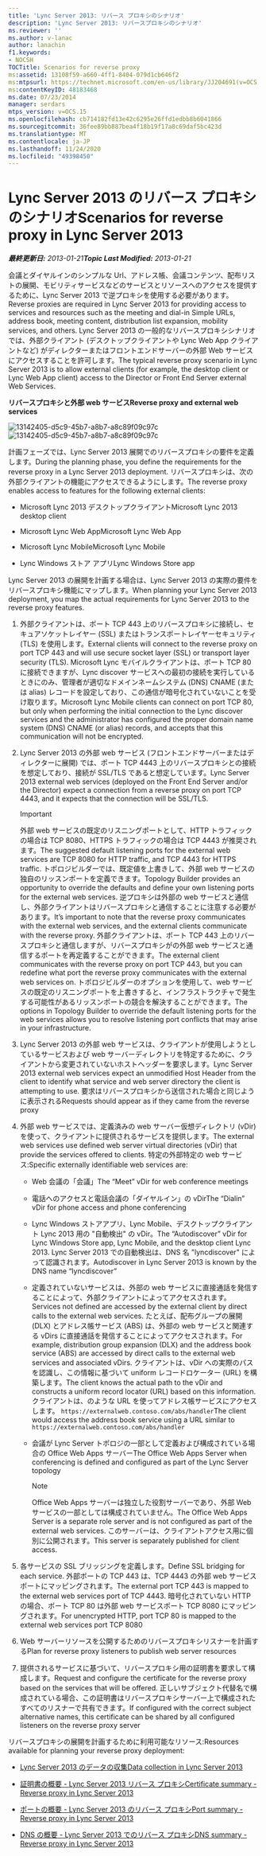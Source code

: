 ```yaml
---
title: 'Lync Server 2013: リバース プロキシのシナリオ'
description: 'Lync Server 2013: リバースプロキシのシナリオ'
ms.reviewer: ''
ms.author: v-lanac
author: lanachin
f1.keywords:
- NOCSH
TOCTitle: Scenarios for reverse proxy
ms:assetid: 13108f59-a660-4ff1-8404-079d1cb646f2
ms:mtpsurl: https://technet.microsoft.com/en-us/library/JJ204691(v=OCS.15)
ms:contentKeyID: 48183468
ms.date: 07/23/2014
manager: serdars
mtps_version: v=OCS.15
ms.openlocfilehash: cb714182fd13e42c6295e26ffd1edbb8b6041866
ms.sourcegitcommit: 36fee89bb887bea4f18b19f17a8c69daf5bc423d
ms.translationtype: MT
ms.contentlocale: ja-JP
ms.lasthandoff: 11/24/2020
ms.locfileid: "49398450"
---
```

# <a name="scenarios-for-reverse-proxy-in-lync-server-2013"></a><span data-ttu-id="8f19d-103">Lync Server 2013 のリバース プロキシのシナリオ</span><span class="sxs-lookup"><span data-stu-id="8f19d-103">Scenarios for reverse proxy in Lync Server 2013</span></span>

<div data-xmlns="http://www.w3.org/1999/xhtml">

<div class="topic" data-xmlns="http://www.w3.org/1999/xhtml" data-msxsl="urn:schemas-microsoft-com:xslt" data-cs="https://msdn.microsoft.com/">

<div data-asp="https://msdn2.microsoft.com/asp">



</div>

<div id="mainSection">

<div id="mainBody"><span data-ttu-id="8f19d-104">

<span> </span></span><span class="sxs-lookup"><span data-stu-id="8f19d-104">

<span> </span></span></span>

<span data-ttu-id="8f19d-105">_**最終更新日:** 2013-01-21_</span><span class="sxs-lookup"><span data-stu-id="8f19d-105">_**Topic Last Modified:** 2013-01-21_</span></span>

<span data-ttu-id="8f19d-106">会議とダイヤルインのシンプルな Url、アドレス帳、会議コンテンツ、配布リストの展開、モビリティサービスなどのサービスとリソースへのアクセスを提供するために、Lync Server 2013 で逆プロキシを使用する必要があります。</span><span class="sxs-lookup"><span data-stu-id="8f19d-106">Reverse proxies are required in Lync Server 2013 for providing access to services and resources such as the meeting and dial-in Simple URLs, address book, meeting content, distribution list expansion, mobility services, and others.</span></span> <span data-ttu-id="8f19d-107">Lync Server 2013 の一般的なリバースプロキシシナリオでは、外部クライアント (デスクトップクライアントや Lync Web App クライアントなど) がディレクターまたはフロントエンドサーバーの外部 Web サービスにアクセスすることを許可します。</span><span class="sxs-lookup"><span data-stu-id="8f19d-107">The typical reverse proxy scenario in Lync Server 2013 is to allow external clients (for example, the desktop client or Lync Web App client) access to the Director or Front End Server external Web Services.</span></span>

<span data-ttu-id="8f19d-108">**リバースプロキシと外部 web サービス**</span><span class="sxs-lookup"><span data-stu-id="8f19d-108">**Reverse proxy and external web services**</span></span>

<span data-ttu-id="8f19d-109">![13142405-d5c9-45b7-a8b7-a8c89f09c97c](images/JJ204932.13142405-d5c9-45b7-a8b7-a8c89f09c97c(OCS.15).jpg "13142405-d5c9-45b7-a8b7-a8c89f09c97c")</span><span class="sxs-lookup"><span data-stu-id="8f19d-109">![13142405-d5c9-45b7-a8b7-a8c89f09c97c](images/JJ204932.13142405-d5c9-45b7-a8b7-a8c89f09c97c(OCS.15).jpg "13142405-d5c9-45b7-a8b7-a8c89f09c97c")</span></span>

<span data-ttu-id="8f19d-110">計画フェーズでは、Lync Server 2013 展開でのリバースプロキシの要件を定義します。</span><span class="sxs-lookup"><span data-stu-id="8f19d-110">During the planning phase, you define the requirements for the reverse proxy in a Lync Server 2013 deployment.</span></span> <span data-ttu-id="8f19d-111">リバースプロキシは、次の外部クライアントの機能にアクセスできるようにします。</span><span class="sxs-lookup"><span data-stu-id="8f19d-111">The reverse proxy enables access to features for the following external clients:</span></span>

  - <span data-ttu-id="8f19d-112">Microsoft Lync 2013 デスクトップクライアント</span><span class="sxs-lookup"><span data-stu-id="8f19d-112">Microsoft Lync 2013 desktop client</span></span>

  - <span data-ttu-id="8f19d-113">Microsoft Lync Web App</span><span class="sxs-lookup"><span data-stu-id="8f19d-113">Microsoft Lync Web App</span></span>

  - <span data-ttu-id="8f19d-114">Microsoft Lync Mobile</span><span class="sxs-lookup"><span data-stu-id="8f19d-114">Microsoft Lync Mobile</span></span>

  - <span data-ttu-id="8f19d-115">Lync Windows ストア アプリ</span><span class="sxs-lookup"><span data-stu-id="8f19d-115">Lync Windows Store app</span></span>

<span data-ttu-id="8f19d-116">Lync Server 2013 の展開を計画する場合は、Lync Server 2013 の実際の要件をリバースプロキシ機能にマップします。</span><span class="sxs-lookup"><span data-stu-id="8f19d-116">When planning your Lync Server 2013 deployment, you map the actual requirements for Lync Server 2013 to the reverse proxy features.</span></span>

1.  <span data-ttu-id="8f19d-117">外部クライアントは、ポート TCP 443 上のリバースプロキシに接続し、セキュアソケットレイヤー (SSL) またはトランスポートレイヤーセキュリティ (TLS) を使用します。</span><span class="sxs-lookup"><span data-stu-id="8f19d-117">External clients will connect to the reverse proxy on port TCP 443 and will use secure socket layer (SSL) or transport layer security (TLS).</span></span> <span data-ttu-id="8f19d-118">Microsoft Lync モバイルクライアントは、ポート TCP 80 に接続できますが、Lync discover サービスへの最初の接続を実行しているときにのみ、管理者が適切なドメインネームシステム (DNS) CNAME (または alias) レコードを設定しており、この通信が暗号化されていないことを受け取ります。</span><span class="sxs-lookup"><span data-stu-id="8f19d-118">Microsoft Lync Mobile clients can connect on port TCP 80, but only when performing the initial connection to the Lync discover services and the administrator has configured the proper domain name system (DNS) CNAME (or alias) records, and accepts that this communication will not be encrypted.</span></span>

2.  <span data-ttu-id="8f19d-119">Lync Server 2013 の外部 web サービス (フロントエンドサーバーまたはディレクターに展開) では、ポート TCP 4443 上のリバースプロキシとの接続を想定しており、接続が SSL/TLS であると想定しています。</span><span class="sxs-lookup"><span data-stu-id="8f19d-119">Lync Server 2013 external web services (deployed on the Front End Server and/or the Director) expect a connection from a reverse proxy on port TCP 4443, and it expects that the connection will be SSL/TLS.</span></span>
    
    <div>
    

    > [!IMPORTANT]  
    > <span data-ttu-id="8f19d-120">外部 web サービスの既定のリスニングポートとして、HTTP トラフィックの場合は TCP 8080、HTTPS トラフィックの場合は TCP 4443 が推奨されます。</span><span class="sxs-lookup"><span data-stu-id="8f19d-120">The suggested default listening ports for the external web services are TCP 8080 for HTTP traffic, and TCP 4443 for HTTPS traffic.</span></span> <span data-ttu-id="8f19d-121">トポロジビルダーでは、既定値を上書きして、外部 web サービスの独自のリッスンポートを定義できます。</span><span class="sxs-lookup"><span data-stu-id="8f19d-121">Topology Builder provides an opportunity to override the defaults and define your own listening ports for the external web services.</span></span> <span data-ttu-id="8f19d-122">逆プロキシは外部の web サービスと通信し、外部クライアントはリバースプロキシと通信することに注意する必要があります。</span><span class="sxs-lookup"><span data-stu-id="8f19d-122">It’s important to note that the reverse proxy communicates with the external web services, and the external clients communicate with the reverse proxy.</span></span> <span data-ttu-id="8f19d-123">外部クライアントは、ポート TCP 443 上のリバースプロキシと通信しますが、リバースプロキシがの外部 web サービスと通信するポートを再定義することができます。</span><span class="sxs-lookup"><span data-stu-id="8f19d-123">The external client communicates with the reverse proxy on port TCP 443, but you can redefine what port the reverse proxy communicates with the external web services on.</span></span> <span data-ttu-id="8f19d-124">トポロジビルダーのオプションを使用して、web サービスの既定のリスニングポートを上書きすると、インフラストラクチャで発生する可能性があるリッスンポートの競合を解決することができます。</span><span class="sxs-lookup"><span data-stu-id="8f19d-124">The options in Topology Builder to override the default listening ports for the web services allows you to resolve listening port conflicts that may arise in your infrastructure.</span></span>

    
    </div>

3.  <span data-ttu-id="8f19d-125">Lync Server 2013 の外部 web サービスは、クライアントが使用しようとしているサービスおよび web サーバーディレクトリを特定するために、クライアントから変更されていないホストヘッダーを要求します。</span><span class="sxs-lookup"><span data-stu-id="8f19d-125">Lync Server 2013 external web services expect an unmodified Host Header from the client to identify what service and web server directory the client is attempting to use.</span></span> <span data-ttu-id="8f19d-126">要求はリバースプロキシから送信された場合と同じように表示される</span><span class="sxs-lookup"><span data-stu-id="8f19d-126">Requests should appear as if they came from the reverse proxy</span></span>

4.  <span data-ttu-id="8f19d-127">外部 web サービスでは、定義済みの web サーバー仮想ディレクトリ (vDir) を使って、クライアントに提供されるサービスを提供します。</span><span class="sxs-lookup"><span data-stu-id="8f19d-127">The external web services use defined web server virtual directories (vDir) that provide the services offered to clients.</span></span> <span data-ttu-id="8f19d-128">特定の外部特定の web サービス:</span><span class="sxs-lookup"><span data-stu-id="8f19d-128">Specific externally identifiable web services are:</span></span>
    
      - <span data-ttu-id="8f19d-129">Web 会議の「会議」</span><span class="sxs-lookup"><span data-stu-id="8f19d-129">The “Meet” vDir for web conference meetings</span></span>
    
      - <span data-ttu-id="8f19d-130">電話へのアクセスと電話会議の「ダイヤルイン」の vDir</span><span class="sxs-lookup"><span data-stu-id="8f19d-130">The “Dialin” vDir for phone access and phone conferencing</span></span>
    
      - <span data-ttu-id="8f19d-131">Lync Windows ストアアプリ、Lync Mobile、デスクトップクライアント Lync 2013 用の "自動検出" の vDir。</span><span class="sxs-lookup"><span data-stu-id="8f19d-131">The “Autodiscover” vDir for Lync Windows Store app, Lync Mobile, and the desktop client Lync 2013.</span></span> <span data-ttu-id="8f19d-132">Lync Server 2013 での自動検出は、DNS 名 "lyncdiscover" によって認識されます。</span><span class="sxs-lookup"><span data-stu-id="8f19d-132">Autodiscover in Lync Server 2013 is known by the DNS name “lyncdiscover”</span></span>
    
      - <span data-ttu-id="8f19d-133">定義されていないサービスは、外部の web サービスに直接通話を発信することによって、外部クライアントによってアクセスされます。</span><span class="sxs-lookup"><span data-stu-id="8f19d-133">Services not defined are accessed by the external client by direct calls to the external web services.</span></span> <span data-ttu-id="8f19d-134">たとえば、配布グループの展開 (DLX) とアドレス帳サービス (ABS) は、外部の web サービスと関連する vDirs に直接通話を発信することによってアクセスされます。</span><span class="sxs-lookup"><span data-stu-id="8f19d-134">For example, distribution group expansion (DLX) and the address book service (ABS) are accessed by direct calls to the external web services and associated vDirs.</span></span> <span data-ttu-id="8f19d-135">クライアントは、vDir への実際のパスを認識し、この情報に基づいて uniform レコードロケーター (URL) を構築します。</span><span class="sxs-lookup"><span data-stu-id="8f19d-135">The client knows the actual path to the vDir and constructs a uniform record locator (URL) based on this information.</span></span> <span data-ttu-id="8f19d-136">クライアントは、のような URL を使ってアドレス帳サービスにアクセスします。 `https://externalweb.contoso.com/abs/handler`</span><span class="sxs-lookup"><span data-stu-id="8f19d-136">The client would access the address book service using a URL similar to `https://externalweb.contoso.com/abs/handler`</span></span>
    
      - <span data-ttu-id="8f19d-137">会議が Lync Server トポロジの一部として定義および構成されている場合の Office Web Apps サーバー</span><span class="sxs-lookup"><span data-stu-id="8f19d-137">The Office Web Apps Server when conferencing is defined and configured as part of the Lync Server topology</span></span>
        
        <div>
        

        > [!NOTE]  
        > <span data-ttu-id="8f19d-138">Office Web Apps サーバーは独立した役割サーバーであり、外部 Web サービスの一部としては構成されていません。</span><span class="sxs-lookup"><span data-stu-id="8f19d-138">The Office Web Apps Server is a separate role server and is not configured as part of the external web services.</span></span> <span data-ttu-id="8f19d-139">このサーバーは、クライアントアクセス用に個別に公開されます。</span><span class="sxs-lookup"><span data-stu-id="8f19d-139">This server is separately published for client access.</span></span>

        
        </div>

5.  <span data-ttu-id="8f19d-140">各サービスの SSL ブリッジングを定義します。</span><span class="sxs-lookup"><span data-stu-id="8f19d-140">Define SSL bridging for each service.</span></span> <span data-ttu-id="8f19d-141">外部ポートの TCP 443 は、TCP 4443 の外部 web サービスポートにマッピングされます。</span><span class="sxs-lookup"><span data-stu-id="8f19d-141">The external port TCP 443 is mapped to the external web services port of TCP 4443.</span></span> <span data-ttu-id="8f19d-142">暗号化されていない HTTP の場合、ポート TCP 80 は外部 web サービスポート TCP 8080 にマッピングされます。</span><span class="sxs-lookup"><span data-stu-id="8f19d-142">For unencrypted HTTP, port TCP 80 is mapped to the external web services port TCP 8080</span></span>

6.  <span data-ttu-id="8f19d-143">Web サーバーリソースを公開するためのリバースプロキシリスナーを計画する</span><span class="sxs-lookup"><span data-stu-id="8f19d-143">Plan for reverse proxy listeners to publish web server resources</span></span>

7.  <span data-ttu-id="8f19d-144">提供されるサービスに基づいて、リバースプロキシ用の証明書を要求して構成します。</span><span class="sxs-lookup"><span data-stu-id="8f19d-144">Request and configure the certificate for the reverse proxy based on the services that will be offered.</span></span> <span data-ttu-id="8f19d-145">正しいサブジェクト代替名で構成されている場合、この証明書はリバースプロキシサーバー上で構成されたすべてのリスナーで共有できます。</span><span class="sxs-lookup"><span data-stu-id="8f19d-145">If configured with the correct subject alternative names, this certificate can be shared by all configured listeners on the reverse proxy server</span></span>

<span data-ttu-id="8f19d-146">リバースプロキシの展開を計画するために利用可能なリソース:</span><span class="sxs-lookup"><span data-stu-id="8f19d-146">Resources available for planning your reverse proxy deployment:</span></span>

  - [<span data-ttu-id="8f19d-147">Lync Server 2013 のデータの収集</span><span class="sxs-lookup"><span data-stu-id="8f19d-147">Data collection in Lync Server 2013</span></span>](lync-server-2013-data-collection.md)

  - [<span data-ttu-id="8f19d-148">証明書の概要 - Lync Server 2013 リバース プロキシ</span><span class="sxs-lookup"><span data-stu-id="8f19d-148">Certificate summary - Reverse proxy in Lync Server 2013</span></span>](lync-server-2013-certificate-summary-reverse-proxy.md)

  - [<span data-ttu-id="8f19d-149">ポートの概要 - Lync Server 2013 のリバース プロキシ</span><span class="sxs-lookup"><span data-stu-id="8f19d-149">Port summary - Reverse proxy in Lync Server 2013</span></span>](lync-server-2013-port-summary-reverse-proxy.md)

  - [<span data-ttu-id="8f19d-150">DNS の概要 - Lync Server 2013 でのリバース プロキシ</span><span class="sxs-lookup"><span data-stu-id="8f19d-150">DNS summary - Reverse proxy in Lync Server 2013</span></span>](lync-server-2013-dns-summary-reverse-proxy.md)

<span data-ttu-id="8f19d-151"></div>

<span> </span>

</div>

</div>

</span><span class="sxs-lookup"><span data-stu-id="8f19d-151"></div>

<span> </span>

</div>

</div>

</span></span></div>

